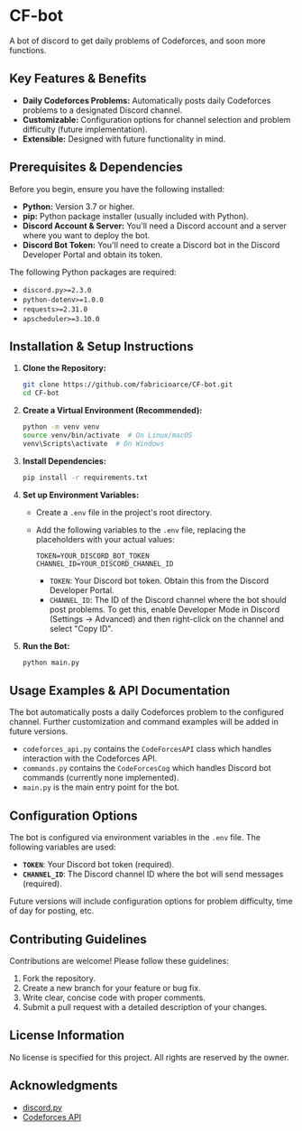 # CF-bot

A bot of discord to get daily problems of Codeforces, and soon more functions.

## Key Features & Benefits

*   **Daily Codeforces Problems:** Automatically posts daily Codeforces problems to a designated Discord channel.
*   **Customizable:**  Configuration options for channel selection and problem difficulty (future implementation).
*   **Extensible:** Designed with future functionality in mind.

## Prerequisites & Dependencies

Before you begin, ensure you have the following installed:

*   **Python:** Version 3.7 or higher.
*   **pip:** Python package installer (usually included with Python).
*   **Discord Account & Server:** You'll need a Discord account and a server where you want to deploy the bot.
*   **Discord Bot Token:** You'll need to create a Discord bot in the Discord Developer Portal and obtain its token.

The following Python packages are required:

*   `discord.py>=2.3.0`
*   `python-dotenv>=1.0.0`
*   `requests>=2.31.0`
*   `apscheduler>=3.10.0`

## Installation & Setup Instructions

1.  **Clone the Repository:**

    ```bash
    git clone https://github.com/fabricioarce/CF-bot.git
    cd CF-bot
    ```

2.  **Create a Virtual Environment (Recommended):**

    ```bash
    python -m venv venv
    source venv/bin/activate  # On Linux/macOS
    venv\Scripts\activate  # On Windows
    ```

3.  **Install Dependencies:**

    ```bash
    pip install -r requirements.txt
    ```

4.  **Set up Environment Variables:**

    *   Create a `.env` file in the project's root directory.
    *   Add the following variables to the `.env` file, replacing the placeholders with your actual values:

        ```
        TOKEN=YOUR_DISCORD_BOT_TOKEN
        CHANNEL_ID=YOUR_DISCORD_CHANNEL_ID
        ```

        *   `TOKEN`: Your Discord bot token. Obtain this from the Discord Developer Portal.
        *   `CHANNEL_ID`: The ID of the Discord channel where the bot should post problems.  To get this, enable Developer Mode in Discord (Settings -> Advanced) and then right-click on the channel and select "Copy ID".

5.  **Run the Bot:**

    ```bash
    python main.py
    ```

## Usage Examples & API Documentation

The bot automatically posts a daily Codeforces problem to the configured channel.  Further customization and command examples will be added in future versions.

*   `codeforces_api.py` contains the `CodeForcesAPI` class which handles interaction with the Codeforces API.
*   `commands.py` contains the `CodeForcesCog` which handles Discord bot commands (currently none implemented).
*   `main.py` is the main entry point for the bot.

## Configuration Options

The bot is configured via environment variables in the `.env` file. The following variables are used:

*   **`TOKEN`**: Your Discord bot token (required).
*   **`CHANNEL_ID`**: The Discord channel ID where the bot will send messages (required).

Future versions will include configuration options for problem difficulty, time of day for posting, etc.

## Contributing Guidelines

Contributions are welcome!  Please follow these guidelines:

1.  Fork the repository.
2.  Create a new branch for your feature or bug fix.
3.  Write clear, concise code with proper comments.
4.  Submit a pull request with a detailed description of your changes.

## License Information

No license is specified for this project.  All rights are reserved by the owner.

## Acknowledgments

*   [discord.py](https://discordpy.readthedocs.io/en/stable/)
*   [Codeforces API](https://codeforces.com/api/help)